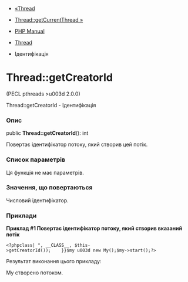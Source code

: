 - [«Thread](class.thread.md)
- [Thread::getCurrentThread »](thread.getcurrentthread.md)

- [PHP Manual](index.md)
- [Thread](class.thread.md)
- Ідентифікація

# Thread::getCreatorId

(PECL pthreads \>u003d 2.0.0)

Thread::getCreatorId - Ідентифікація

### Опис

public **Thread::getCreatorId**(): int

Повертає ідентифікатор потоку, який створив цей потік.

### Список параметрів

Ця функція не має параметрів.

### Значення, що повертаються

Числовий ідентифікатор.

### Приклади

**Приклад #1 Повертає ідентифікатор потоку, який створив вказаний
потік**

` <?phpclass|
", __CLASS__, $this->getCreatorId());    }}$my u003d new My();$my->start();?> `

Результат виконання цього прикладу:

My створено потоком.
